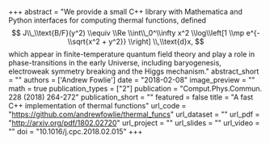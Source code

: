 +++
abstract = "We provide a small C++ library with Mathematica and Python interfaces for computing thermal functions, defined $$ J\\_\\text{B/F}(y^2) \\equiv \\Re \\int\\_0^\\infty x^2 \\log\\left[1 \\mp e^{-\\sqrt{x^2 + y^2}} \\right] \\,\\text{d}x, $$ which appear in finite-temperature quantum field theory and play a role in phase-transitions in the early Universe, including baryogenesis, electroweak symmetry breaking and the Higgs mechanism."
abstract_short = ""
authors = ['Andrew Fowlie']
date = "2018-02-08"
image_preview = ""
math = true
publication_types = ["2"]
publication = "Comput.Phys.Commun. 228 (2018) 264-272"
publication_short = ""
featured = false
title = "A fast C++ implementation of thermal functions"
url_code = "https://github.com/andrewfowlie/thermal_funcs"
url_dataset = ""
url_pdf = "http://arxiv.org/pdf/1802.02720"
url_project = ""
url_slides = ""
url_video = ""
doi = "10.1016/j.cpc.2018.02.015"
+++

